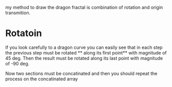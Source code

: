my method to draw the dragon fractal is combination of rotation and origin transmition.
# Rotatoin
If you look carefully to a dragon curve you can easily see that in each step the previous step must be rotated ** along its first point**
with magnitude of 45 deg.
Then the result must be rotated along its last point with magnitude of -90 deg.

Now two sections must be concatinated and then you should repeat the process on the concatinated array

